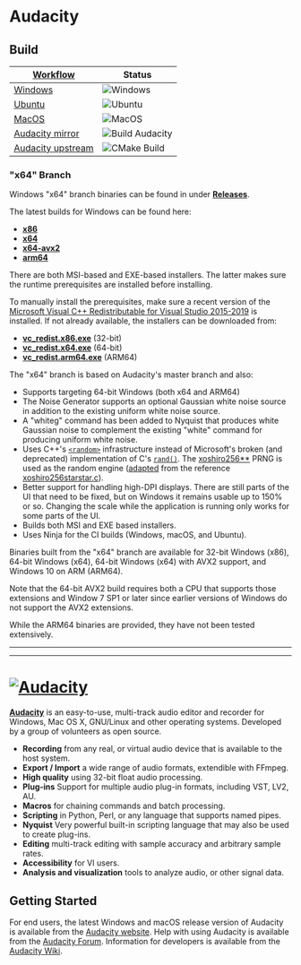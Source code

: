 
# Audacity

## Build

| [Workflow](../../actions) | Status |
|------------|------------|
|   [Windows](../../actions?query=workflow%3AWindows)  | ![Windows](../../workflows/Windows/badge.svg) |
|   [Ubuntu](../../actions?query=workflow%3AUbuntu)    | ![Ubuntu](../../workflows/Ubuntu/badge.svg) |
|   [MacOS](../../actions?query=workflow%3AMacOS)    | ![MacOS](../../workflows/MacOS/badge.svg) |
| [Audacity mirror](../../actions?query=workflow%3A"Build+Audacity")  | ![Build Audacity](../../workflows/Build%20Audacity/badge.svg?branch=master) |
| [Audacity upstream](https://github.com/audacity/audacity/actions?query=workflow%3A"CMake+Build"+branch%3Amaster) | ![CMake Build](https://github.com/audacity/audacity/workflows/CMake%20Build/badge.svg?branch=master) |

### "x64" Branch

Windows "x64" branch binaries can be found in under **[Releases](../../releases)**.

The latest builds for Windows can be found here:

* **[x86](../../releases/tag/latest-x86)**
* **[x64](../../releases/tag/latest-x64)**
* **[x64-avx2](../../releases/tag/latest-x64-avx2)**
* **[arm64](../../releases/tag/latest-arm64)**

There are both MSI-based and EXE-based installers.  The latter makes
sure the runtime prerequisites are installed before installing.

To manually install the prerequisites, make sure a recent version of
the [Microsoft Visual C++ Redistributable for Visual Studio
2015-2019](https://www.visualstudio.com/downloads/)
is installed. If not already available, the installers can be
downloaded from:

* **[vc_redist.x86.exe](https://aka.ms/vs/16/release/VC_redist.x86.exe)** (32-bit)
* **[vc_redist.x64.exe](https://aka.ms/vs/16/release/VC_redist.x64.exe)** (64-bit)
* **[vc_redist.arm64.exe](https://aka.ms/vs/16/release/VC_redist.arm64.exe)** (ARM64)

The "x64" branch is based on Audacity's master branch and also:

* Supports targeting 64-bit Windows (both x64 and ARM64)
* The Noise Generator supports an optional Gaussian white noise source in addition
  to the existing uniform white noise source.
* A "whiteg" command has been added to Nyquist that produces white Gaussian noise
to complement the existing "white" command for producing uniform white noise.
* Uses C++'s [`<random>`](http://www.cplusplus.com/reference/random/) infrastructure
instead of Microsoft's broken (and deprecated) implementation of C's
[`rand()`](https://docs.microsoft.com/en-us/cpp/c-runtime-library/reference/rand).
The [xoshiro256\*\*](http://vigna.di.unimi.it/papers.php#BlVSLPNG) PRNG is used as
the random engine ([adapted](libnyquist/random_xoshiro256starstar.h) from the reference
[xoshiro256starstar.c](http://prng.di.unimi.it/xoshiro256starstar.c)).
* Better support for handling high-DPI displays.  There are still parts of the UI
that need to be fixed, but on Windows it remains usable up to 150% or so.  Changing
the scale while the application is running only works for some parts of the UI.
* Builds both MSI and EXE based installers.
* Uses Ninja for the CI builds (Windows, macOS, and Ubuntu).

Binaries built from the "x64" branch are available for 32-bit Windows (x86), 64-bit
Windows (x64), 64-bit Windows (x64) with AVX2 support, and Windows 10 on ARM (ARM64).

Note that the 64-bit AVX2 build requires both a CPU that supports those extensions
and Window 7 SP1 or later since earlier versions of Windows do not support the AVX2
extensions.

While the ARM64 binaries are provided, they have not been tested extensively.

***
***

[![Audacity](https://forum.audacityteam.org/styles/prosilver/theme/images/Audacity-logo_75px_trans_forum.png)](https://www.audacityteam.org) 
=========================

[**Audacity**](https://www.audacityteam.org) is an easy-to-use, multi-track audio editor and recorder for Windows, Mac OS X, GNU/Linux and other operating systems. Developed by a group of volunteers as open source.

- **Recording** from any real, or virtual audio device that is available to the host system.
- **Export / Import** a wide range of audio formats, extendible with FFmpeg.
- **High quality** using 32-bit float audio processing.
- **Plug-ins** Support for multiple audio plug-in formats, including VST, LV2, AU.
- **Macros** for chaining commands and batch processing.
- **Scripting** in Python, Perl, or any language that supports named pipes.
- **Nyquist** Very powerful built-in scripting language that may also be used to create plug-ins.
- **Editing** multi-track editing with sample accuracy and arbitrary sample rates.
- **Accessibility** for VI users.
- **Analysis and visualization** tools to analyze audio, or other signal data.

## Getting Started

For end users, the latest Windows and macOS release version of Audacity is available from the [Audacity website](https://www.audacityteam.org/download/).
Help with using Audacity is available from the [Audacity Forum](https://forum.audacityteam.org/).
Information for developers is available from the [Audacity Wiki](https://wiki.audacityteam.org/wiki/For_Developers).
